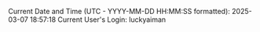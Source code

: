 Current Date and Time (UTC - YYYY-MM-DD HH:MM:SS formatted): 2025-03-07 18:57:18
Current User's Login: luckyaiman
